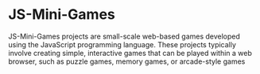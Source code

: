 # JS-Mini-Games
JS-Mini-Games projects are small-scale web-based games developed using the JavaScript programming language. These projects typically involve creating simple, interactive games that can be played within a web browser, such as puzzle games, memory games, or arcade-style games
